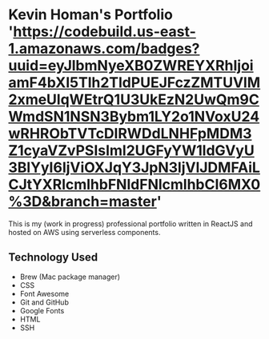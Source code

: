 # Kevin Homan's Portfolio 'https://codebuild.us-east-1.amazonaws.com/badges?uuid=eyJlbmNyeXB0ZWREYXRhIjoiamF4bXI5Tlh2TldPUEJFczZMTUVlM2xmeUlqWEtrQ1U3UkEzN2UwQm9CWmdSN1NSN3Bybm1LY2o1NVoxU24wRHRObTVTcDlRWDdLNHFpMDM3Z1cyaVZvPSIsIml2UGFyYW1ldGVyU3BlYyI6IjViOXJqY3JpN3ljVlJDMFAiLCJtYXRlcmlhbFNldFNlcmlhbCI6MX0%3D&branch=master'

This is my (work in progress) professional portfolio written in ReactJS and hosted
on AWS using serverless components.

## Technology Used
- Brew (Mac package manager)
- CSS
- Font Awesome
- Git and GitHub
- Google Fonts
- HTML
- SSH
